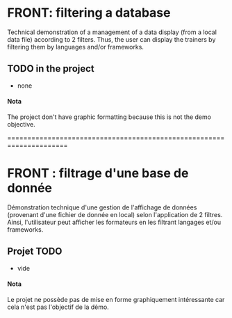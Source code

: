 # FRONT: filtering a database

Technical demonstration of a management of a data display (from a local data file) according to 2 filters.
Thus, the user can display the trainers by filtering them by languages and/or frameworks.

## TODO in the project
- none

#### Nota
The project don't have graphic formatting because this is not the demo objective.


=====================================================================

# FRONT : filtrage d'une base de donnée
Démonstration technique d'une gestion de l'affichage de données (provenant d'une fichier de donnée en local) selon l'application de 2 filtres.
Ainsi, l'utilisateur peut afficher les formateurs en les filtrant  langages et/ou frameworks.

## Projet TODO
- vide

#### Nota
Le projet ne possède pas de mise en forme graphiquement intéressante car cela n'est pas l'objectif de la démo.
